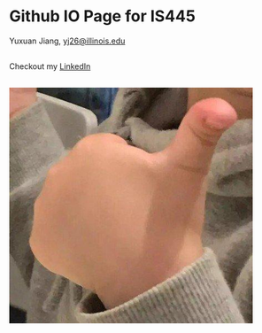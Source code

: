 # Github IO Page for IS445

Yuxuan Jiang,     yj26@illinois.edu
## 

Checkout my [LinkedIn](https://www.linkedin.com/in/kevinjyx/)
## 

![Awesome!](https://github.com/kevinjyx/kevinjyx.github.io/blob/main/pics/4983-hxyuapi4134446.jpg)
